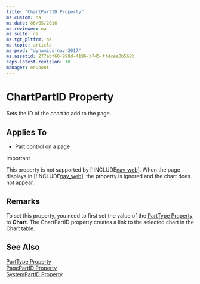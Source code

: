 ```yaml
---
title: "ChartPartID Property"
ms.custom: na
ms.date: 06/05/2016
ms.reviewer: na
ms.suite: na
ms.tgt_pltfrm: na
ms.topic: article
ms-prod: "dynamics-nav-2017"
ms.assetid: 277abf60-998d-4196-b745-ffdcee0b568b
caps.latest.revision: 10
manager: edupont
---
```

# ChartPartID Property
Sets the ID of the chart to add to the page.  
  
## Applies To  
  
-   Part control on a page  
  
> [!IMPORTANT]  
>  This property is not supported by [!INCLUDE[nav_web](includes/nav_web_md.md)]. When the page displays in [!INCLUDE[nav_web](includes/nav_web_md.md)], the property is ignored and the chart does not appear.  
  
## Remarks  
 To set this property, you need to first set the value of the [PartType Property](PartType-Property.md) to **Chart**. The ChartPartID property creates a link to the selected chart in the Chart table.  
  
## See Also  
 [PartType Property](PartType-Property.md)   
 [PagePartID Property](PagePartID-Property.md)   
 [SystemPartID Property](SystemPartID-Property.md)